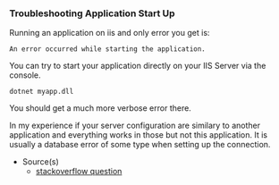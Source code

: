 ### Troubleshooting Application Start Up

Running an application on iis and only error you get is:

`An error occurred while starting the application.`

You can try to start your application directly on your IIS Server via the console.

```
dotnet myapp.dll
```
You should get a much more verbose error there.

In my experience if your server configuration are similary to another application and everything works in those but not this application.
It is usually a database error of some type when setting up the connection.

- Source(s)
  - [stackoverflow question](https://stackoverflow.com/questions/49667603/an-error-occurred-while-starting-the-application-after-publishing-dot-net-core-2)
